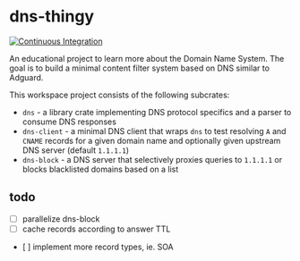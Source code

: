 # dns-thingy

[![Continuous Integration](https://github.com/maximumstock/dns-thingy/actions/workflows/rust.yml/badge.svg?branch=master)](https://github.com/maximumstock/dns-thingy/actions/workflows/rust.yml)

An educational project to learn more about the Domain Name System.
The goal is to build a minimal content filter system based on DNS similar to Adguard.

This workspace project consists of the following subcrates:

- `dns` - a library crate implementing DNS protocol specifics and a parser to consume DNS responses
- `dns-client` - a minimal DNS client that wraps `dns` to test resolving `A` and `CNAME` records for a given domain name
  and optionally given upstream DNS server (default `1.1.1.1`)
- `dns-block` - a DNS server that selectively proxies queries to `1.1.1.1` or blocks blacklisted domains based on a list

## todo

- [ ] parallelize dns-block
- [ ] cache records according to answer TTL
- [ ] implement more record types, ie. SOA
